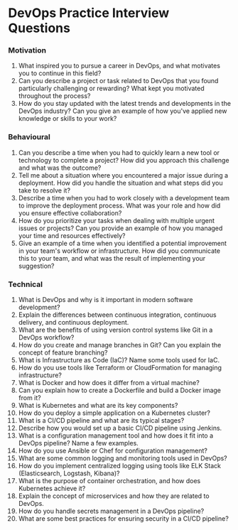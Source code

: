 # DevOps Practice Interview Questions

### Motivation
1. What inspired you to pursue a career in DevOps, and what motivates you to continue in this field?
2. Can you describe a project or task related to DevOps that you found particularly challenging or rewarding? What kept you motivated throughout the process?
3. How do you stay updated with the latest trends and developments in the DevOps industry? Can you give an example of how you've applied new knowledge or skills to your work?

### Behavioural
1. Can you describe a time when you had to quickly learn a new tool or technology to complete a project? How did you approach this challenge and what was the outcome?
2. Tell me about a situation where you encountered a major issue during a deployment. How did you handle the situation and what steps did you take to resolve it?
3. Describe a time when you had to work closely with a development team to improve the deployment process. What was your role and how did you ensure effective collaboration?
4. How do you prioritize your tasks when dealing with multiple urgent issues or projects? Can you provide an example of how you managed your time and resources effectively?
5. Give an example of a time when you identified a potential improvement in your team's workflow or infrastructure. How did you communicate this to your team, and what was the result of implementing your suggestion?

### Technical
1. What is DevOps and why is it important in modern software development?
2. Explain the differences between continuous integration, continuous delivery, and continuous deployment.
3. What are the benefits of using version control systems like Git in a DevOps workflow?
4. How do you create and manage branches in Git? Can you explain the concept of feature branching?
5. What is Infrastructure as Code (IaC)? Name some tools used for IaC.
6. How do you use tools like Terraform or CloudFormation for managing infrastructure?
7. What is Docker and how does it differ from a virtual machine?
8. Can you explain how to create a Dockerfile and build a Docker image from it?
9. What is Kubernetes and what are its key components?
10. How do you deploy a simple application on a Kubernetes cluster?
11. What is a CI/CD pipeline and what are its typical stages?
12. Describe how you would set up a basic CI/CD pipeline using Jenkins.
13. What is a configuration management tool and how does it fit into a DevOps pipeline? Name a few examples.
14. How do you use Ansible or Chef for configuration management?
15. What are some common logging and monitoring tools used in DevOps?
16. How do you implement centralized logging using tools like ELK Stack (Elasticsearch, Logstash, Kibana)?
17. What is the purpose of container orchestration, and how does Kubernetes achieve it?
18. Explain the concept of microservices and how they are related to DevOps.
19. How do you handle secrets management in a DevOps pipeline?
20. What are some best practices for ensuring security in a CI/CD pipeline?
